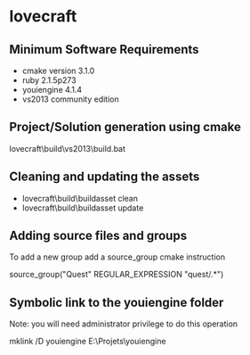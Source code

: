 # lovecraft

## Minimum Software Requirements
- cmake version 3.1.0
- ruby 2.1.5p273
- youiengine 4.1.4
- vs2013 community edition

## Project/Solution generation using cmake
lovecraft\build\vs2013\build.bat

## Cleaning and updating the assets
- lovecraft\build\buildasset clean
- lovecraft\build\buildasset update

## Adding source files and groups
To add a new group add a source_group cmake instruction

source_group("Quest"    REGULAR_EXPRESSION "quest/.*")

## Symbolic link to the youiengine folder
Note: you will need administrator privilege to do this operation

mklink /D youiengine E:\Projets\youiengine

